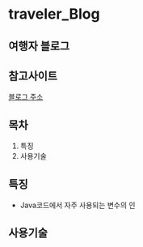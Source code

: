 # traveler_Blog

## 여행자 블로그

## 참고사이트
[블로그 주소](https://blog.naver.com/ndb796)

## 목차
1. 특징
2. 사용기술

## 특징
- Java코드에서 자주 사용되는 변수의 인

## 사용기술


